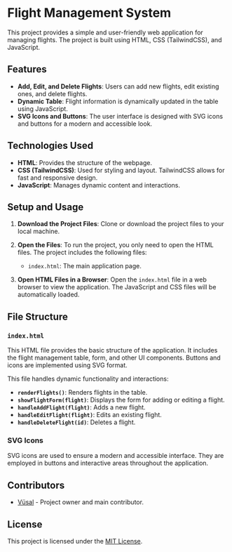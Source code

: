 

# Flight Management System

This project provides a simple and user-friendly web application for managing flights. The project is built using HTML, CSS (TailwindCSS), and JavaScript.

## Features

- **Add, Edit, and Delete Flights**: Users can add new flights, edit existing ones, and delete flights.
- **Dynamic Table**: Flight information is dynamically updated in the table using JavaScript.
- **SVG Icons and Buttons**: The user interface is designed with SVG icons and buttons for a modern and accessible look.

## Technologies Used

- **HTML**: Provides the structure of the webpage.
- **CSS (TailwindCSS)**: Used for styling and layout. TailwindCSS allows for fast and responsive design.
- **JavaScript**: Manages dynamic content and interactions.

## Setup and Usage

1. **Download the Project Files**: 
   Clone or download the project files to your local machine.

2. **Open the Files**:
   To run the project, you only need to open the HTML files. The project includes the following files:

   - `index.html`: The main application page.

3. **Open HTML Files in a Browser**:
   Open the `index.html` file in a web browser to view the application. The JavaScript and CSS files will be automatically loaded.

## File Structure

### `index.html`

This HTML file provides the basic structure of the application. It includes the flight management table, form, and other UI components. Buttons and icons are implemented using SVG format.

This file handles dynamic functionality and interactions:
- **`renderFlights()`**: Renders flights in the table.
- **`showFlightForm(flight)`**: Displays the form for adding or editing a flight.
- **`handleAddFlight(flight)`**: Adds a new flight.
- **`handleEditFlight(flight)`**: Edits an existing flight.
- **`handleDeleteFlight(id)`**: Deletes a flight.

### SVG Icons

SVG icons are used to ensure a modern and accessible interface. They are employed in buttons and interactive areas throughout the application.

## Contributors

- [Vüsal](https://github.com/turing-academy) - Project owner and main contributor.

## License

This project is licensed under the [MIT License](LICENSE).
